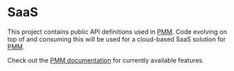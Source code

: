 # SaaS

This project contains public API definitions used in [PMM](https://github.com/percona/pmm/). Code evolving on top of and consuming this will be used for a cloud-based SaaS solution for [PMM](https://www.percona.com/software/database-tools/percona-monitoring-and-management).

Check out the [PMM  documentation](https://www.percona.com/doc/percona-monitoring-and-management/index.html) for currently available features.
